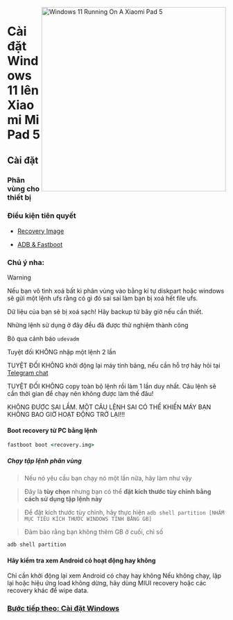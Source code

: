 <img align="right" src="https://raw.githubusercontent.com/erdilS/Port-Windows-11-Xiaomi-Pad-5/main/nabu.png" width="425" alt="Windows 11 Running On A Xiaomi Pad 5">


# Cài đặt Windows 11 lên Xiaomi Mi Pad 5

## Cài đặt

### Phân vùng cho thiết bị

### Điều kiện tiên quyết

- [Recovery Image](https://github.com/erdilS/Port-Windows-11-Xiaomi-Pad-5/releases/download/1.0/recovery.img)

- [ADB & Fastboot](https://developer.android.com/studio/releases/platform-tools)

### Chú ý nha:
> [!WARNING]
>  Nếu bạn vô tình xoá bất kì phân vùng vào bằng kí tự diskpart hoặc windows sẽ gửi một lệnh ufs rằng có gì đó sai sai làm bạn bị xoá hết file ufs.
>
> Dữ liệu của bạn sẽ bị xoá sạch! Hãy backup từ bây giờ nếu cần thiết.
> 
> Những lệnh sử dụng ở đây đều đã được thử nghiệm thành công
> 
> Bỏ qua cảnh báo `udevadm`
> 
> Tuyệt đối KHÔNG nhập một lệnh 2 lần
> 
> TUYỆT ĐỐI KHÔNG khởi động lại máy tính bảng, nếu cần hỗ trợ hãy hỏi tại [Telegram chat](https://t.me/nabuwoa)
>
>
> TUYỆT ĐỐI KHÔNG copy toàn bộ lệnh rồi làm 1 lần duy nhất. Câu lệnh sẽ cần thời gian để chạy nên không được làm thế đâu!
>
> KHÔNG ĐƯỢC SAI LẦM. MỘT CÂU LỆNH SAI CÓ THỂ KHIẾN MÁY BẠN KHÔNG BAO GIỜ HOẠT ĐỘNG TRỞ LẠI!!!


#### Boot recovery từ PC bằng lệnh
```cmd
fastboot boot <recovery.img>
```
##### Chạy tập lệnh phân vùng

> Nếu nó yêu cầu bạn chạy nó một lần nữa, hãy làm như vậy

> Đây là **tùy chọn** nhưng bạn có thể **đặt kích thước tùy chỉnh bằng cách sử dụng tập lệnh này**

> Để đặt kích thước tùy chỉnh, hãy thực hiện  ```adb shell partition [NHẮM MỤC TIÊU KÍCH THƯỚC WINDOWS TÍNH BẰNG GB]```

> Đảm bảo rằng bạn không thêm GB ở cuối, chỉ số

```cmd
adb shell partition
```


#### Hãy kiểm tra xem Android có hoạt động hay không
Chỉ cần khởi động lại xem Android có chạy hay không
Nếu không chạy, lặp lại hoặc hiệu ứng load không dừng, hãy dùng MIUI recovery hoặc các recovery khác để wipe data.

### [Bước tiếp theo: Cài đặt Windows](/guide/Vietnamese/2-install-vi.md)
